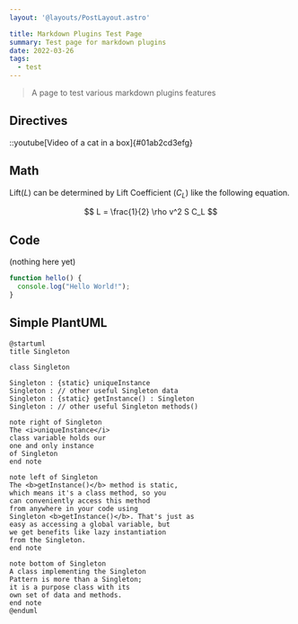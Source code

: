 ```yaml
---
layout: '@layouts/PostLayout.astro'

title: Markdown Plugins Test Page
summary: Test page for markdown plugins
date: 2022-03-26
tags:
  - test
---
```

> A page to test various markdown plugins features

## Directives

::youtube[Video of a cat in a box]{#01ab2cd3efg}

## Math

Lift($L$) can be determined by Lift Coefficient ($C_L$) like the following
equation.

$$
L = \frac{1}{2} \rho v^2 S C_L
$$

## Code

(nothing here yet)

```js
function hello() {
  console.log("Hello World!");
}
```

## Simple PlantUML

```plantuml Singleton
@startuml
title Singleton

class Singleton

Singleton : {static} uniqueInstance
Singleton : // other useful Singleton data
Singleton : {static} getInstance() : Singleton
Singleton : // other useful Singleton methods()

note right of Singleton
The <i>uniqueInstance</i>
class variable holds our
one and only instance
of Singleton
end note

note left of Singleton
The <b>getInstance()</b> method is static,
which means it's a class method, so you
can conveniently access this method
from anywhere in your code using
Singleton <b>getInstance()</b>. That's just as
easy as accessing a global variable, but
we get benefits like lazy instantiation
from the Singleton.
end note

note bottom of Singleton
A class implementing the Singleton
Pattern is more than a Singleton;
it is a purpose class with its
own set of data and methods.
end note
@enduml
```

